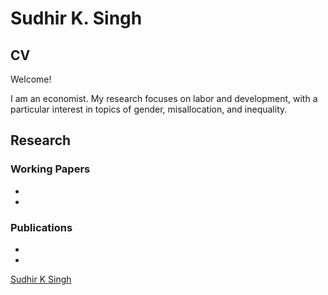 # Sudhir K. Singh
## CV
Welcome!



I am an economist. My research focuses on labor and development, with a particular interest in topics of gender, misallocation, and inequality. 
## Research
### Working Papers
-
-
### Publications
-
-


[Sudhir K Singh](https://www.sudhirksingh.com "Sudhir K Singh")
